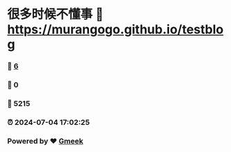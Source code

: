 # 很多时候不懂事 :link: https://murangogo.github.io/testblog 
### :page_facing_up: [6](https://murangogo.github.io/testblog/tag.html) 
### :speech_balloon: 0 
### :hibiscus: 5215 
### :alarm_clock: 2024-07-04 17:02:25 
### Powered by :heart: [Gmeek](https://github.com/Meekdai/Gmeek)
